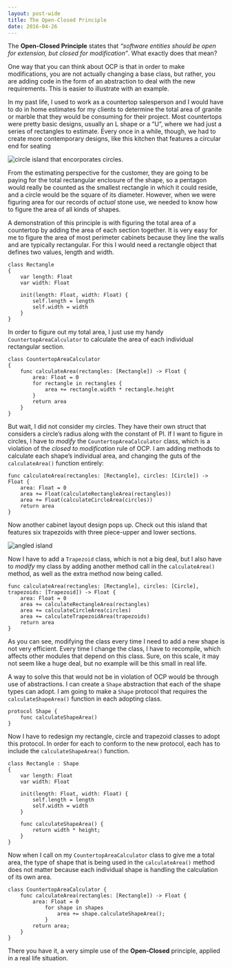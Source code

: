 ```yaml
---
layout: post-wide
title: The Open-Closed Principle
date: 2016-04-26
---
```


The **Open-Closed Principle** states that *“software entities should be open for extension, but closed for modification”*. What exactly does that mean?

One way that you can think about OCP is that in order to make modifications, you are not actually changing a base class, but rather, you are adding code in the form of an abstraction to deal with the new requirements. This is easier to illustrate with an example.

In my past life, I used to work as a countertop salesperson and I would have to do in home estimates for my clients to determine the total area of granite or marble that they would be consuming for their project. Most countertops were pretty basic designs, usually an L shape or a “U”, where we had just a series of rectangles to estimate. Every once in a while, though, we had to create more contemporary designs, like this kitchen that features a circular end for seating

![circle island](http://st.hzcdn.com/simgs/3b510bb500b52422_4-8554/contemporary.jpg) that encorporates circles.

From the estimating perspective for the customer, they are going to be paying for the total rectangular enclosure of the shape, so a pentagon would really be counted as the smallest rectangle in which it could reside, and a circle would be the square of its diameter. However, when we were figuring area for our records of *actual* stone use, we needed to know how to figure the area of all kinds of shapes.

A demonstration of this principle is with figuring the total area of a countertop by adding the area of each section together. It is very easy for me to figure the area of most perimeter cabinets because they line the walls and are typically rectangular. For this I would need a rectangle object that defines two values, length and width.

```
class Rectangle
{
	var length: Float
	var width: Float

	init(length: Float, width: Float) {
		self.length = length
		self.width = width
	}
}
```

In order to figure out my total area, I just use my handy `CountertopAreaCalculator` to calculate the area of each individual rectangular section.

```
class CountertopAreaCalculator
{
	func calculateArea(rectangles: [Rectangle]) -> Float {
		area: Float = 0
		for rectangle in rectangles {
			area += rectangle.width * rectangle.height
		}
		return area
	}
}
```

But wait, I did not consider my circles. They have their own struct that considers a circle’s radius along with the constant of PI. If I want to figure in circles, I have to *modify* the `CountertopAreaCalculator` class, which is a violation of the *closed to modification* rule of OCP. I am adding methods to calculate each shape’s individual area, and changing the guts of the `calculateArea()` function entirely:

```
func calculateArea(rectangles: [Rectangle], circles: [Circle]) -> Float {
	area: Float = 0
	area += Float(calculateRectangleArea(rectangles))
	area += Float(calculateCircleArea(circles))
	return area
}
```


Now another cabinet layout design pops up. Check out this island that features six trapezoids with three piece-upper and lower sections.

![angled island](https://s-media-cache-ak0.pinimg.com/736x/4f/13/ce/4f13ce7bd2cb29b744b52318870abf7c.jpg)

Now I have to add a `Trapezoid` class, which is not a big deal, but I also have to *modify* my class by adding another method call in the `calculateArea()` method, as well as the extra method now being called.  

```
func calculateArea(rectangles: [Rectangle], circles: [Circle], trapezoids: [Trapezoid]) -> Float {
	area: Float = 0
	area += calculateRectangleArea(rectangles)
	area += calculateCircleArea(circles)
	area += calculateTrapezoidArea(trapezoids)
	return area
}
```

As you can see, modifying the class every time I need to add a new shape is not very efficient. Every time I change the class, I have to recompile, which affects other modules that depend on this class. Sure, on this scale, it may not seem like a huge deal, but no example will be this small in real life.

A way to solve this that would not be in violation of OCP would be through use of abstractions. I can create a `Shape` abstraction that each of the shape types can adopt. I am going to make a `Shape` protocol that requires the `calculateShapeArea()` function in each adopting class.

```
protocol Shape {
	func calculateShapeArea()
}
```

Now I have to redesign my rectangle, circle and trapezoid classes to adopt this protocol. In order for each to conform to the new protocol, each has to include the `calculateShapeArea()` function.

```
class Rectangle : Shape
{
	var length: Float
	var width: Float

	init(length: Float, width: Float) {
		self.length = length
		self.width = width
	}

	func calculateShapeArea() {
		return width * height;
	}
}
```

Now when I call on my `CountertopAreaCalculator` class to give me a total area, the type of shape that is being used in the `calculateArea()` method does not matter because each individual shape is handling the calculation of its own area.

```
class CountertopAreaCalculator {
	func calculateArea(rectangles: [Rectangle]) -> Float {
		area: Float = 0
	    	for shape in shapes
	    		area += shape.calculateShapeArea();
	    	}
		return area;
	}
}
```

There you have it, a very simple use of the **Open-Closed** principle, applied in a real life situation.
